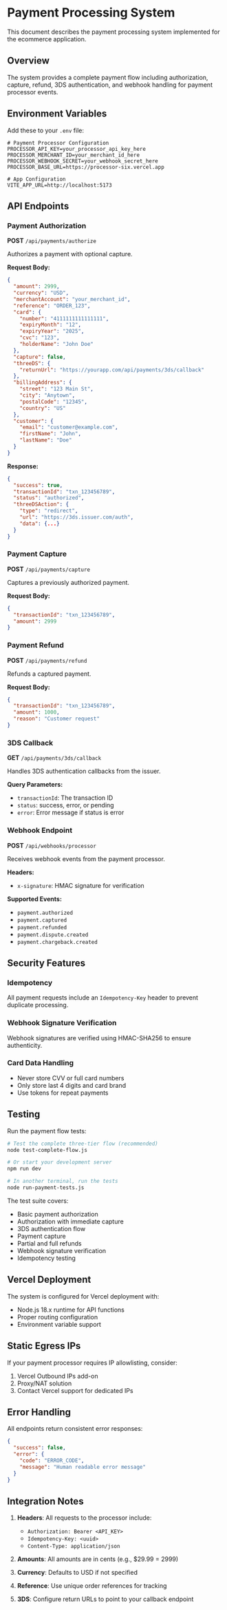 # Payment Processing System

This document describes the payment processing system implemented for the ecommerce application.

## Overview

The system provides a complete payment flow including authorization, capture, refund, 3DS authentication, and webhook handling for payment processor events.

## Environment Variables

Add these to your `.env` file:

```env
# Payment Processor Configuration
PROCESSOR_API_KEY=your_processor_api_key_here
PROCESSOR_MERCHANT_ID=your_merchant_id_here
PROCESSOR_WEBHOOK_SECRET=your_webhook_secret_here
PROCESSOR_BASE_URL=https://processor-six.vercel.app

# App Configuration
VITE_APP_URL=http://localhost:5173
```

## API Endpoints

### Payment Authorization
**POST** `/api/payments/authorize`

Authorizes a payment with optional capture.

**Request Body:**
```json
{
  "amount": 2999,
  "currency": "USD",
  "merchantAccount": "your_merchant_id",
  "reference": "ORDER_123",
  "card": {
    "number": "4111111111111111",
    "expiryMonth": "12",
    "expiryYear": "2025",
    "cvc": "123",
    "holderName": "John Doe"
  },
  "capture": false,
  "threeDS": {
    "returnUrl": "https://yourapp.com/api/payments/3ds/callback"
  },
  "billingAddress": {
    "street": "123 Main St",
    "city": "Anytown",
    "postalCode": "12345",
    "country": "US"
  },
  "customer": {
    "email": "customer@example.com",
    "firstName": "John",
    "lastName": "Doe"
  }
}
```

**Response:**
```json
{
  "success": true,
  "transactionId": "txn_123456789",
  "status": "authorized",
  "threeDSAction": {
    "type": "redirect",
    "url": "https://3ds.issuer.com/auth",
    "data": {...}
  }
}
```

### Payment Capture
**POST** `/api/payments/capture`

Captures a previously authorized payment.

**Request Body:**
```json
{
  "transactionId": "txn_123456789",
  "amount": 2999
}
```

### Payment Refund
**POST** `/api/payments/refund`

Refunds a captured payment.

**Request Body:**
```json
{
  "transactionId": "txn_123456789",
  "amount": 1000,
  "reason": "Customer request"
}
```

### 3DS Callback
**GET** `/api/payments/3ds/callback`

Handles 3DS authentication callbacks from the issuer.

**Query Parameters:**
- `transactionId`: The transaction ID
- `status`: success, error, or pending
- `error`: Error message if status is error

### Webhook Endpoint
**POST** `/api/webhooks/processor`

Receives webhook events from the payment processor.

**Headers:**
- `x-signature`: HMAC signature for verification

**Supported Events:**
- `payment.authorized`
- `payment.captured`
- `payment.refunded`
- `payment.dispute.created`
- `payment.chargeback.created`

## Security Features

### Idempotency
All payment requests include an `Idempotency-Key` header to prevent duplicate processing.

### Webhook Signature Verification
Webhook signatures are verified using HMAC-SHA256 to ensure authenticity.

### Card Data Handling
- Never store CVV or full card numbers
- Only store last 4 digits and card brand
- Use tokens for repeat payments

## Testing

Run the payment flow tests:

```bash
# Test the complete three-tier flow (recommended)
node test-complete-flow.js

# Or start your development server
npm run dev

# In another terminal, run the tests
node run-payment-tests.js
```

The test suite covers:
- Basic payment authorization
- Authorization with immediate capture
- 3DS authentication flow
- Payment capture
- Partial and full refunds
- Webhook signature verification
- Idempotency testing

## Vercel Deployment

The system is configured for Vercel deployment with:
- Node.js 18.x runtime for API functions
- Proper routing configuration
- Environment variable support

## Static Egress IPs

If your payment processor requires IP allowlisting, consider:
1. Vercel Outbound IPs add-on
2. Proxy/NAT solution
3. Contact Vercel support for dedicated IPs

## Error Handling

All endpoints return consistent error responses:

```json
{
  "success": false,
  "error": {
    "code": "ERROR_CODE",
    "message": "Human readable error message"
  }
}
```

## Integration Notes

1. **Headers**: All requests to the processor include:
   - `Authorization: Bearer <API_KEY>`
   - `Idempotency-Key: <uuid>`
   - `Content-Type: application/json`

2. **Amounts**: All amounts are in cents (e.g., $29.99 = 2999)

3. **Currency**: Defaults to USD if not specified

4. **Reference**: Use unique order references for tracking

5. **3DS**: Configure return URLs to point to your callback endpoint
